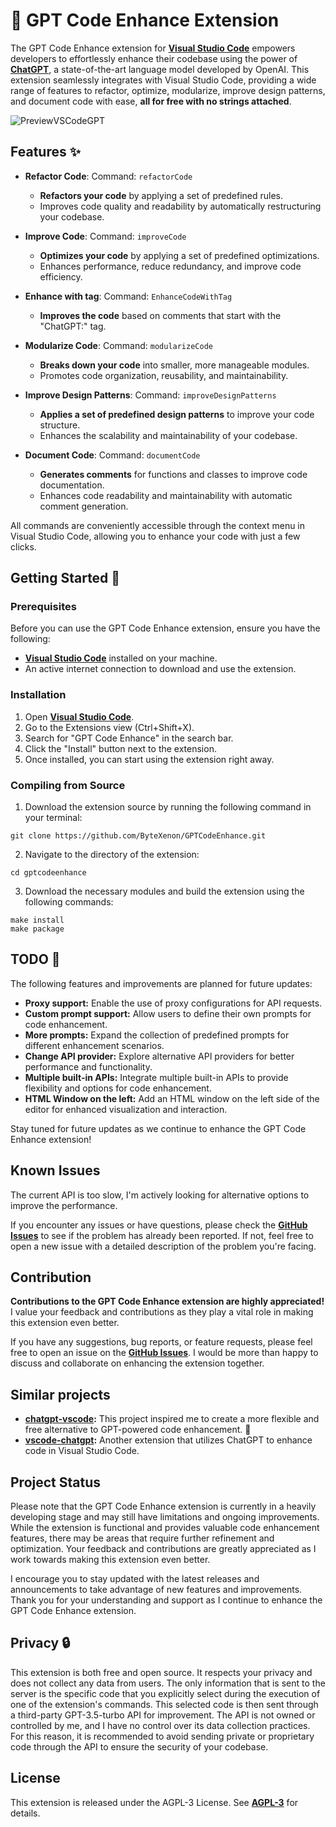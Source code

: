 # 🚀 GPT Code Enhance Extension

The GPT Code Enhance extension for **[Visual Studio Code](https://code.visualstudio.com/)** empowers developers to effortlessly enhance their codebase using the power of **[ChatGPT](https://chat.openai.com)**, a state-of-the-art language model developed by OpenAI. This extension seamlessly integrates with Visual Studio Code, providing a wide range of features to refactor, optimize, modularize, improve design patterns, and document code with ease, **all for free with no strings attached**.

![PreviewVSCodeGPT](https://github.com/ByteXenon/GPTCodeEnhance/assets/125568681/c2f79aff-7ddc-414e-a769-229c011e6029)


## Features ✨

- **Refactor Code**: Command: `refactorCode`
  - **Refactors your code** by applying a set of predefined rules.
  - Improves code quality and readability by automatically restructuring your codebase.

- **Improve Code**: Command: `improveCode`
  - **Optimizes your code** by applying a set of predefined optimizations.
  - Enhances performance, reduce redundancy, and improve code efficiency.

- **Enhance with tag**: Command: `EnhanceCodeWithTag`
  - **Improves the code** based on comments that start with the "ChatGPT:" tag.

- **Modularize Code**: Command: `modularizeCode`
  - **Breaks down your code** into smaller, more manageable modules.
  - Promotes code organization, reusability, and maintainability.

- **Improve Design Patterns**: Command: `improveDesignPatterns`
  - **Applies a set of predefined design patterns** to improve your code structure.
  - Enhances the scalability and maintainability of your codebase.

- **Document Code**: Command: `documentCode`
  - **Generates comments** for functions and classes to improve code documentation.
  - Enhances code readability and maintainability with automatic comment generation.


All commands are conveniently accessible through the context menu in Visual Studio Code, allowing you to enhance your code with just a few clicks.

## Getting Started 🚀

### Prerequisites

Before you can use the GPT Code Enhance extension, ensure you have the following:

- **[Visual Studio Code](https://code.visualstudio.com/)** installed on your machine.
- An active internet connection to download and use the extension.

### Installation

1. Open **[Visual Studio Code](https://code.visualstudio.com/)**.
2. Go to the Extensions view (Ctrl+Shift+X).
3. Search for "GPT Code Enhance" in the search bar.
4. Click the "Install" button next to the extension.
5. Once installed, you can start using the extension right away.

### Compiling from Source

1. Download the extension source by running the following command in your terminal:
```
git clone https://github.com/ByteXenon/GPTCodeEnhance.git
```
2. Navigate to the directory of the extension:
```
cd gptcodeenhance
```
3. Download the necessary modules and build the extension using the following commands:
```
make install
make package
```


## TODO 📝

The following features and improvements are planned for future updates:

- **Proxy support:** Enable the use of proxy configurations for API requests.
- **Custom prompt support:** Allow users to define their own prompts for code enhancement.
- **More prompts:** Expand the collection of predefined prompts for different enhancement scenarios.
- **Change API provider:** Explore alternative API providers for better performance and functionality.
- **Multiple built-in APIs:** Integrate multiple built-in APIs to provide flexibility and options for code enhancement.
- **HTML Window on the left:** Add an HTML window on the left side of the editor for enhanced visualization and interaction.

Stay tuned for future updates as we continue to enhance the GPT Code Enhance extension!

## Known Issues

The current API is too slow, I'm actively looking for alternative options to improve the performance.

If you encounter any issues or have questions, please check the **[GitHub Issues](https://github.com/ByteXenon/GPTCodeEnhance/issues)** to see if the problem has already been reported. If not, feel free to open a new issue with a detailed description of the problem you're facing.

## Contribution

**Contributions to the GPT Code Enhance extension are highly appreciated!** I value your feedback and contributions as they play a vital role in making this extension even better.

If you have any suggestions, bug reports, or feature requests, please feel free to open an issue on the **[GitHub Issues](https://github.com/ByteXenon/GPTCodeEnhance/issues)**. I would be more than happy to discuss and collaborate on enhancing the extension together.


## Similar projects

  -  **[chatgpt-vscode](https://github.com/timkmecl/chatgpt-vscode):** This project inspired me to create a more flexible and free alternative to GPT-powered code enhancement. 🌟
  -  **[vscode-chatgpt](https://github.com/gencay/vscode-chatgpt):** Another extension that utilizes ChatGPT to enhance code in Visual Studio Code.

## Project Status

Please note that the GPT Code Enhance extension is currently in a heavily developing stage and may still have limitations and ongoing improvements. While the extension is functional and provides valuable code enhancement features, there may be areas that require further refinement and optimization. Your feedback and contributions are greatly appreciated as I work towards making this extension even better.

I encourage you to stay updated with the latest releases and announcements to take advantage of new features and improvements. Thank you for your understanding and support as I continue to enhance the GPT Code Enhance extension.


## Privacy 🔒

This extension is both free and open source. It respects your privacy and does not collect any data from users. The only information that is sent to the server is the specific code that you explicitly select during the execution of one of the extension's commands. This selected code is then sent through a third-party GPT-3.5-turbo API for improvement. The API is not owned or controlled by me, and I have no control over its data collection practices. For this reason, it is recommended to avoid sending private or proprietary code through the API to ensure the security of your codebase.

## License

This extension is released under the AGPL-3 License. See **[AGPL-3](LICENSE)** for details.
